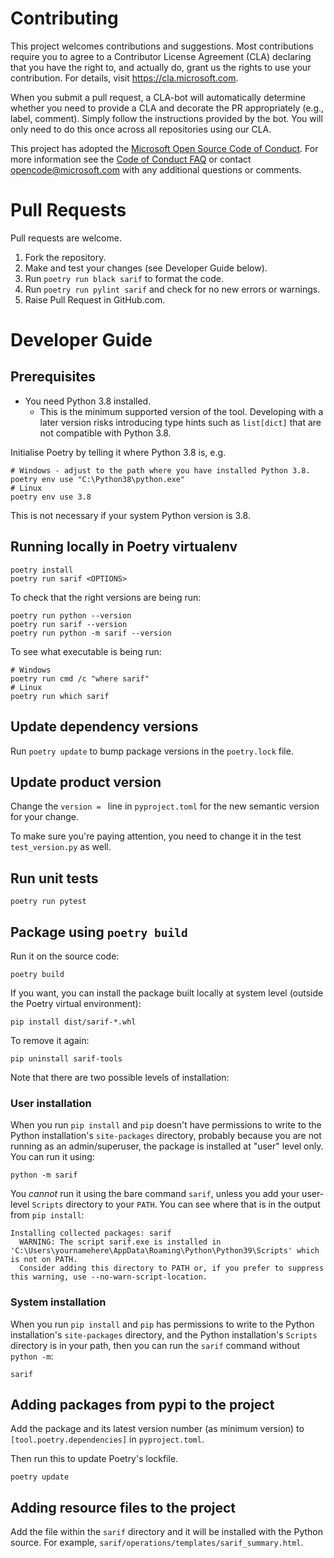 # Contributing

This project welcomes contributions and suggestions. Most contributions require you to
agree to a Contributor License Agreement (CLA) declaring that you have the right to,
and actually do, grant us the rights to use your contribution. For details, visit
https://cla.microsoft.com.

When you submit a pull request, a CLA-bot will automatically determine whether you need
to provide a CLA and decorate the PR appropriately (e.g., label, comment). Simply follow the
instructions provided by the bot. You will only need to do this once across all repositories using our CLA.

This project has adopted the [Microsoft Open Source Code of Conduct](https://opensource.microsoft.com/codeofconduct/).
For more information see the [Code of Conduct FAQ](https://opensource.microsoft.com/codeofconduct/faq/)
or contact [opencode@microsoft.com](mailto:opencode@microsoft.com) with any additional questions or comments.

# Pull Requests

Pull requests are welcome.
1. Fork the repository.
2. Make and test your changes (see Developer Guide below).
3. Run `poetry run black sarif` to format the code.
4. Run `poetry run pylint sarif` and check for no new errors or warnings.
5. Raise Pull Request in GitHub.com.

# Developer Guide

## Prerequisites

- You need Python 3.8 installed.
  - This is the minimum supported version of the tool.  Developing with a later version risks introducing type hints such as `list[dict]` that are not compatible with Python 3.8.

Initialise Poetry by telling it where Python 3.8 is, e.g.

```
# Windows - adjust to the path where you have installed Python 3.8.
poetry env use "C:\Python38\python.exe"
# Linux
poetry env use 3.8
```

This is not necessary if your system Python version is 3.8.

## Running locally in Poetry virtualenv

```
poetry install
poetry run sarif <OPTIONS>
```

To check that the right versions are being run:
```
poetry run python --version
poetry run sarif --version
poetry run python -m sarif --version
```

To see what executable is being run:
```
# Windows
poetry run cmd /c "where sarif"
# Linux
poetry run which sarif
```

## Update dependency versions

Run `poetry update` to bump package versions in the `poetry.lock` file.

## Update product version

Change the `version = ` line in `pyproject.toml` for the new semantic version for your change.

To make sure you're paying attention, you need to change it in the test `test_version.py` as well.

## Run unit tests
```
poetry run pytest
```

## Package using `poetry build`

Run it on the source code:
```
poetry build
```

If you want, you can install the package built locally at system level (outside the Poetry virtual environment):
```
pip install dist/sarif-*.whl
```

To remove it again:
```
pip uninstall sarif-tools
```

Note that there are two possible levels of installation:

### User installation

When you run `pip install` and `pip` doesn't have permissions to write to the Python installation's `site-packages` directory, probably because you are not running as an admin/superuser, the package is installed at "user" level only.  You can run it using:
```
python -m sarif
```
You *cannot* run it using the bare command `sarif`, unless you add your user-level `Scripts` directory to your `PATH`.  You can see where that is in the output from `pip install`:
```
Installing collected packages: sarif
  WARNING: The script sarif.exe is installed in 'C:\Users\yournamehere\AppData\Roaming\Python\Python39\Scripts' which is not on PATH.
  Consider adding this directory to PATH or, if you prefer to suppress this warning, use --no-warn-script-location.
```

### System installation
When you run `pip install` and `pip` has permissions to write to the Python installation's `site-packages` directory, and the Python installation's `Scripts` directory is in your path, then you can run the `sarif` command without `python -m`:
```
sarif
```

## Adding packages from pypi to the project

Add the package and its latest version number (as minimum version) to `[tool.poetry.dependencies]` in `pyproject.toml`.

Then run this to update Poetry's lockfile.
```
poetry update
```

## Adding resource files to the project

Add the file within the `sarif` directory and it will be installed with the Python source.  For example, `sarif/operations/templates/sarif_summary.html`.
